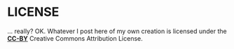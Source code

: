 # LICENSE

... really? OK. Whatever I post here of my own creation is licensed under the **[CC-BY](http://creativecommons.org/licenses/by/3.0/)** Creative Commons Attribution License.
